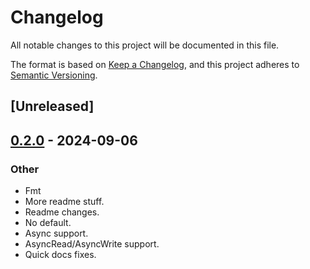 # Changelog
All notable changes to this project will be documented in this file.

The format is based on [Keep a Changelog](https://keepachangelog.com/en/1.0.0/),
and this project adheres to [Semantic Versioning](https://semver.org/spec/v2.0.0.html).

## [Unreleased]

## [0.2.0](https://github.com/kixelated/mp4-atom/compare/v0.1.0...v0.2.0) - 2024-09-06

### Other
- Fmt
- More readme stuff.
- Readme changes.
- No default.
- Async support.
- AsyncRead/AsyncWrite support.
- Quick docs fixes.
